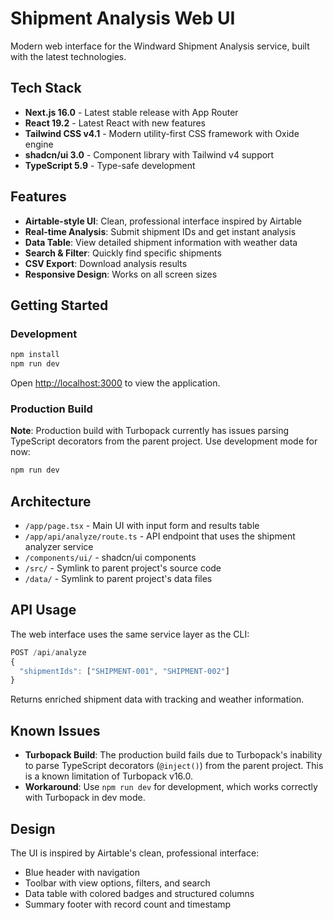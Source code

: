 # Shipment Analysis Web UI

Modern web interface for the Windward Shipment Analysis service, built with the latest technologies.

## Tech Stack

- **Next.js 16.0** - Latest stable release with App Router
- **React 19.2** - Latest React with new features
- **Tailwind CSS v4.1** - Modern utility-first CSS framework with Oxide engine
- **shadcn/ui 3.0** - Component library with Tailwind v4 support
- **TypeScript 5.9** - Type-safe development

## Features

- **Airtable-style UI**: Clean, professional interface inspired by Airtable
- **Real-time Analysis**: Submit shipment IDs and get instant analysis
- **Data Table**: View detailed shipment information with weather data
- **Search & Filter**: Quickly find specific shipments
- **CSV Export**: Download analysis results
- **Responsive Design**: Works on all screen sizes

## Getting Started

### Development

```bash
npm install
npm run dev
```

Open [http://localhost:3000](http://localhost:3000) to view the application.

### Production Build

**Note**: Production build with Turbopack currently has issues parsing TypeScript decorators from the parent project. Use development mode for now:

```bash
npm run dev
```

## Architecture

- `/app/page.tsx` - Main UI with input form and results table
- `/app/api/analyze/route.ts` - API endpoint that uses the shipment analyzer service
- `/components/ui/` - shadcn/ui components
- `/src/` - Symlink to parent project's source code
- `/data/` - Symlink to parent project's data files

## API Usage

The web interface uses the same service layer as the CLI:

```typescript
POST /api/analyze
{
  "shipmentIds": ["SHIPMENT-001", "SHIPMENT-002"]
}
```

Returns enriched shipment data with tracking and weather information.

## Known Issues

- **Turbopack Build**: The production build fails due to Turbopack's inability to parse TypeScript decorators (`@inject()`) from the parent project. This is a known limitation of Turbopack v16.0.
- **Workaround**: Use `npm run dev` for development, which works correctly with Turbopack in dev mode.

## Design

The UI is inspired by Airtable's clean, professional interface:
- Blue header with navigation
- Toolbar with view options, filters, and search
- Data table with colored badges and structured columns
- Summary footer with record count and timestamp
